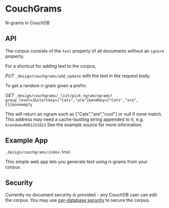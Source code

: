 CouchGrams
==========

N-grams in CouchDB

API
---

The corpus consists of the `text` property of all documents without an `ignore` property.

For a shortcut for adding text to the corpus,

_PUT_ `_design/couchgrams/add_update` with the text in the request body.

To get a random n-gram given a prefix:

_GET_ `_design/couchgrams/_list/pick_ngram/ngrams?group_level=3&startkey=["Cats","are"]&endkey=["Cats","are",{}]&nonempty`

This will return an ngram such as ["Cats","are","cool"] or null if none match.
This address may need a cache-busting string appended to it, e.g. `&random=0981231023` See the example source for more information.

Example App
-----------

`_design/couchgrams/index.html`

This simple web app lets you generate text using n-grams from your corpus.

Security
--------

Currently no document security is provided - any CouchDB user can edit the corpus. You may use [per-database security](http://wiki.apache.org/couchdb/Security_Features_Overview) to secure the corpus.
